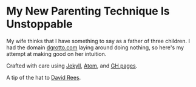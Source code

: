 My New Parenting Technique Is Unstoppable
===============
My wife thinks that I have something to say as a father of three children. I had the domain [dgrotto.com](http://www.dgrotto.com/) laying around doing nothing, so here's my attempt at making good on her intuition.

Crafted with care using [Jekyll](http://jekyllrb.com/), [Atom](https://atom.io/), and [GH pages](https://pages.github.com/).

A tip of the hat to [David Rees](http://www.mnftiu.cc/2002/11/26/001/).
